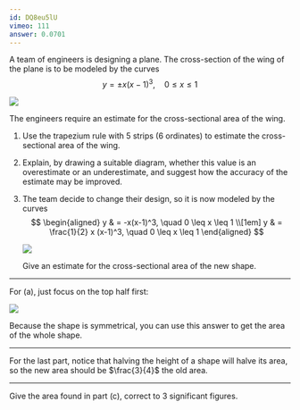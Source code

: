 ```yaml
---
id: DQ8eu5lU
vimeo: 111
answer: 0.0701
---
```


A team of engineers is designing a plane. The cross-section of the wing of the plane is to be modeled by the curves
$$
y = \pm x(x-1)^3, \quad 0 \leq x \leq 1
$$

![](/img/learn/trapezium-6.png)

The engineers require an estimate for the cross-sectional area of the wing.

 1. Use the trapezium rule with $5$ strips ($6$ ordinates) to estimate the cross-sectional area of the wing.

 1. Explain, by drawing a suitable diagram, whether this value is an overestimate or an underestimate, and suggest how the accuracy of the estimate may be improved.

 1. The team decide to change their design, so it is now modeled by the curves
    $$
    \begin{aligned}
    y & = -x(x-1)^3, \quad 0 \leq x \leq 1 \\[1em]
    y & = \frac{1}{2} x (x-1)^3, \quad 0 \leq x \leq 1
    \end{aligned}
    $$

    ![](/img/learn/trapezium-13.png)

    Give an estimate for the cross-sectional area of the new shape.

---

For (a), just focus on the top half first:

![](/img/learn/trapezium-12.png)

Because the shape is symmetrical, you can use this answer to get the area of the whole shape.

---

For the last part, notice that halving the height of a shape will halve its area, so the new area should be $\frac{3}{4}$ the old area.

---

Give the area found in part (c), correct to $3$ significant figures.
